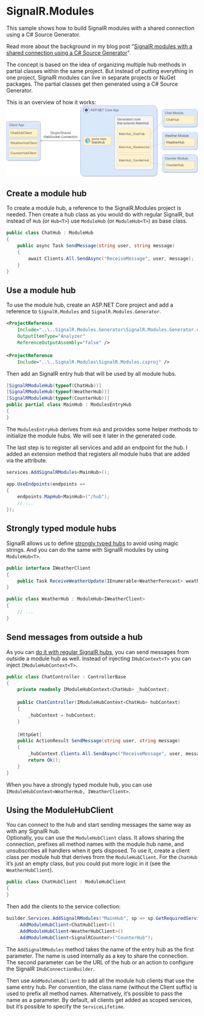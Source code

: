 # SignalR.Modules

This sample shows how to build SignalR modules with a shared connection using a C# Source Generator.

Read more about the background in my blog post "[SignalR modules with a shared connection using a C# Source Generator](https://guidnew.com/en/blog/signalr-modules-with-a-shared-connection-using-a-csharp-source-generator/)".

The concept is based on the idea of organizing multiple hub methods in partial classes within the same project.
But instead of putting everything in one project, SignalR modules can live in separate projects or NuGet packages.
The partial classes get then generated using a C# Source Generator.

This is an overview of how it works:
![SignalR.Modules Overview](SignalRModulesOverview.drawio.png "SignalR.Modules Overview")

## Create a module hub

To create a module hub, a reference to the SignalR.Modules project is needed. Then create a hub class as you would do with regular SignalR, but instead of `Hub` (or `Hub<T>`) use `ModuleHub` (or `ModuleHub<T>`) as base class.

```csharp
public class ChatHub : ModuleHub
{
    public async Task SendMessage(string user, string message)
    {
        await Clients.All.SendAsync("ReceiveMessage", user, message);
    }
}
```

## Use a module hub

To use the module hub, create an ASP.NET Core project and add a reference to `SignalR.Modules` and `SignalR.Modules.Generator`.

```xml
<ProjectReference
    Include="..\..SignalR.Modules.Generator\SignalR.Modules.Generator.csproj"
    OutputItemType="Analyzer"
    ReferenceOutputAssembly="false" />
 
<ProjectReference
    Include="..\..SignalR.Modules\SignalR.Modules.csproj" />
```

Then add an SignalR entry hub that will be used by all module hubs.

```csharp
[SignalRModuleHub(typeof(ChatHub))]
[SignalRModuleHub(typeof(WeatherHub))]
[SignalRModuleHub(typeof(CounterHub))]
public partial class MainHub : ModulesEntryHub
{
}
```

The `ModulesEntryHub` derives from `Hub` and provides some helper methods to initialize the module hubs. We will see it later in the generated code.

The last step is to register all services and add an endpoint for the hub. I added an extension method that registers all module hubs that are added via the attribute.

```csharp
services.AddSignalRModules<MainHub>();
```

```csharp
app.UseEndpoints(endpoints =>
{
    endpoints.MapHub<MainHub>("/hub");
    // ...
});
```

## Strongly typed module hubs

SignalR allows us to define [strongly typed hubs](https://docs.microsoft.com/en-us/aspnet/core/signalr/hubs?view=aspnetcore-5.0#strongly-typed-hubs) to avoid using magic strings. And you can do the same with SignalR modules by using `ModuleHub<T>`.

```csharp
public interface IWeatherClient
{
    public Task ReceiveWeatherUpdate(IEnumerable<WeatherForecast> weatherForecast);
}
```

```csharp
public class WeatherHub : ModuleHub<IWeatherClient>
{
    // ...
}
```

## Send messages from outside a hub
As you can [do it with regular SignalR hubs](https://docs.microsoft.com/en-us/aspnet/core/signalr/hubcontext?view=aspnetcore-5.0), you can send messages from outside a module hub as well. Instead of injecting `IHubContext<T>` you can inject `IModuleHubContext<T>`.

```csharp
public class ChatController : ControllerBase
{
    private readonly IModuleHubContext<ChatHub> _hubContext;
 
    public ChatController(IModuleHubContext<ChatHub> hubContext)
    {
        _hubContext = hubContext;
    }
 
    [HttpGet]
    public ActionResult SendMessage(string user, string message)
    {
        _hubContext.Clients.All.SendAsync("ReceiveMessage", user, message);
        return Ok();
    }
}
```

When you have a strongly typed module hub, you can use `IModuleHubContext<WeatherHub, IWeatherClient>`.

## Using the ModuleHubClient

You can connect to the hub and start sending messages the same way as with any SignalR hub.  
Optionally, you can use the `ModuleHubClient` class. It allows sharing the connection, prefixes all method names with the module hub name, and unsubscribes all handlers when it gets disposed.
To use it, create a client class per module hub that derives from the `ModuleHubClient`. For the `ChatHub` it’s just an empty class, but you could put more logic in it (see the `WeatherHubClient`).

```csharp
public class ChatHubClient : ModuleHubClient
{
}
```

Then add the clients to the service collection:

```csharp
builder.Services.AddSignalRModules("MainHub", sp => sp.GetRequiredService<NavigationManager>().ToAbsoluteUri("/hub"))
    .AddModuleHubClient<ChatHubClient>()
    .AddModuleHubClient<WeatherHubClient>()
    .AddModuleHubClient<SignalRCounter>("CounterHub");
```

The `AddSignalRModules` method takes the name of the entry hub as the first parameter. The name is used internally as a key to share the connection. The second parameter can be the URL of the hub or an action to configure the SignalR `IHubConnectionBuilder`.

Then use `AddModuleHubClient` to add all the module hub clients that use the same entry hub. Per convention, the class name (without the Client suffix) is used to prefix all method names. Alternatively, it’s possible to pass the name as a parameter. By default, all clients get added as scoped services, but it’s possible to specify the `ServiceLifetime`.
